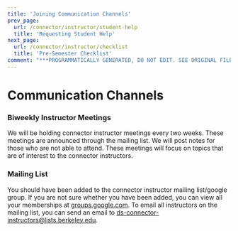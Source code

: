 ```yaml
---
title: 'Joining Communication Channels'
prev_page:
  url: /connector/instructor/student-help
  title: 'Requesting Student Help'
next_page:
  url: /connector/instructor/checklist
  title: 'Pre-Semester Checklist'
comment: "***PROGRAMMATICALLY GENERATED, DO NOT EDIT. SEE ORIGINAL FILES IN /content***"
---
```

# Communication Channels

<!--

### Piazza

We have set up a [Piazza site](https://piazza.com/berkeley/other/cs97) for any dicussion related to connectors. This page is for connector instructors and connector assistants \(CAs\) to post questions and concerns they may have. DSEP staff members are regularly monitoring this page and will respond promptly. We are using Piazza instead of email so that communication is open and information is not confined to a private email thread. You also do not have to worry about figuring out who to email. Just post on Piazza and the right person will get back to you!

-->

### Biweekly Instructor Meetings

We will be holding connector instructor meetings every two weeks. These meetings are announced through the mailing list. We will post notes for those who are not able to attend. These meetings will focus on topics that are of interest to the connector instructors.

### Mailing List

You should have been added to the connector instructor mailing list/google group. If you are not sure whether you have been added, you can view all your memberships at [groups.google.com](/groups.google.com). To email all instructors on the mailing list, you can send an email to [ds-connector-instructors@lists.berkeley.edu](mailto:ds-connector-instructors@lists.berkeley.edu).

